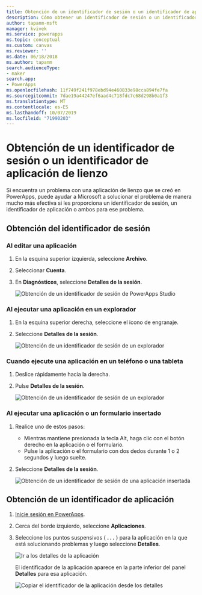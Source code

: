 ```yaml
---
title: Obtención de un identificador de sesión o un identificador de aplicación de lienzo | Microsoft Docs
description: Cómo obtener un identificador de sesión o un identificador de aplicación de lienzo para solucionar problemas en PowerApps
author: tapanm-msft
manager: kvivek
ms.service: powerapps
ms.topic: conceptual
ms.custom: canvas
ms.reviewer: ''
ms.date: 06/18/2018
ms.author: tapanm
search.audienceType:
- maker
search.app:
- PowerApps
ms.openlocfilehash: 11f749f241f978ebd94e460833e98cca894fe7fa
ms.sourcegitcommit: 7dae19a44247ef6aad4c718fdc7c68d298b0a1f3
ms.translationtype: MT
ms.contentlocale: es-ES
ms.lasthandoff: 10/07/2019
ms.locfileid: "71990203"
---
```

# <a name="get-a-session-id-or-a-canvas-app-id"></a>Obtención de un identificador de sesión o un identificador de aplicación de lienzo
Si encuentra un problema con una aplicación de lienzo que se creó en PowerApps, puede ayudar a Microsoft a solucionar el problema de manera mucho más efectiva si les proporciona un identificador de sesión, un identificador de aplicación o ambos para ese problema.

## <a name="get-the-session-id"></a>Obtención del identificador de sesión

### <a name="when-editing-an-app"></a>Al editar una aplicación
1. En la esquina superior izquierda, seleccione **Archivo**.

1. Seleccionar **Cuenta**.

1. En **Diagnósticos**, seleccione **Detalles de la sesión**.

    ![Obtención de un identificador de sesión de PowerApps Studio](media/get-sessionid/studio.png)

### <a name="when-running-an-app-in-a-browser"></a>Al ejecutar una aplicación en un explorador
1. En la esquina superior derecha, seleccione el icono de engranaje.

1. Seleccione **Detalles de la sesión**.

    ![Obtención de un identificador de sesión de un explorador](media/get-sessionid/browser.png)

### <a name="when-running-an-app-on-a-phone-or-a-tablet"></a>Cuando ejecute una aplicación en un teléfono o una tableta
1. Deslice rápidamente hacia la derecha.

1. Pulse **Detalles de la sesión**.

    ![Obtención de un identificador de sesión de un explorador](media/get-sessionid/mobile.png)

### <a name="when-running-an-embedded-app-or-form"></a>Al ejecutar una aplicación o un formulario insertado
1. Realice uno de estos pasos:

    - Mientras mantiene presionada la tecla Alt, haga clic con el botón derecho en la aplicación o el formulario.
    - Pulse la aplicación o el formulario con dos dedos durante 1 o 2 segundos y luego suelte.

1. Seleccione **Detalles de la sesión**.

    ![Obtención de un identificador de sesión de una aplicación insertada](media/get-sessionid/embedded.png)

## <a name="get-an-app-id"></a>Obtención de un identificador de aplicación
1. [Inicie sesión en PowerApps](https://powerapps.microsoft.com).

1. Cerca del borde izquierdo, seleccione **Aplicaciones**.

1. Seleccione los puntos suspensivos ( **. . .** ) para la aplicación en la que está solucionando problemas y luego seleccione **Detalles**.

    ![Ir a los detalles de la aplicación](./media/get-sessionid/details.png)

    El identificador de la aplicación aparece en la parte inferior del panel **Detalles** para esa aplicación.

    ![Copiar el identificador de la aplicación desde los detalles](./media/get-sessionid/app-id.png)
